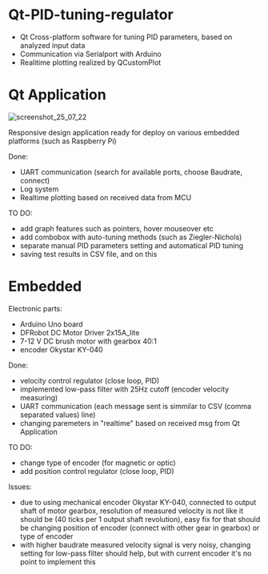 # Qt-PID-tuning-regulator

- Qt Cross-platform software for tuning PID parameters, based on analyzed input data
- Communication via Serialport with Arduino
- Realitime plotting realized by QCustomPlot


# Qt Application

![screenshot_25_07_22](https://user-images.githubusercontent.com/106441011/180827398-5047a06e-c63b-4554-84b7-177e3d4435c7.png)

Responsive design application ready for deploy on various embedded platforms (such as Raspberry Pi)

Done:
- UART communication (search for available ports, choose Baudrate, connect)
- Log system
- Realtime plotting based on received data from MCU



TO DO:
- add graph features such as pointers, hover mouseover etc
- add combobox with auto-tuning methods (such as Ziegler-Nichols)
- separate manual PID parameters setting and automatical PID tuning
- saving test results in CSV file, and on this


# Embedded

Electronic parts:
- Arduino Uno board
- DFRobot DC Motor Driver 2x15A_lite
- 7-12 V DC brush motor with gearbox 40:1
- encoder Okystar KY-040

Done:
- velocity control regulator (close loop, PID)
- implemented low-pass filter with 25Hz cutoff (encoder velocity measuring)
- UART communication (each message sent is simmilar to CSV (comma separated values) line)
- changing paremeters in "realtime" based on received msg from Qt Application

TO DO:
- change type of encoder (for magnetic or optic)
- add position control regulator (close loop, PID)

Issues:
- due to using mechanical encoder Okystar KY-040, connected to output shaft of motor gearbox, resolution of measured velocity is not like it should be (40 ticks per 1 output shaft revolution), easy fix for that should be changing position of encoder (connect with other gear in gearbox) or type of encoder
- with higher baudrate measured velocity signal is very noisy, changing setting for low-pass filter should help, but with current encoder it's no point to implement this
